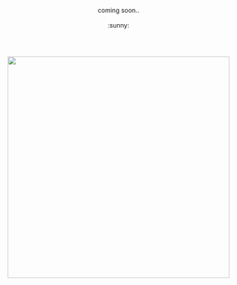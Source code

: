 <p align="center">
coming soon.. <br><br>
:sunny:
</p>

<br><br>

<p align="center">
<a href="https://git.io/streak-stats"><img width="500" src="https://streak-stats.demolab.com?user=solveigrebnord&hide_border=true&date_format=j%20M%5B%20Y%5D&mode=weekly&ring=DDAAA4&fire=D38585&background=00000000&stroke=DD948C&currStreakNum=FFFFFF&sideNums=DDAAA4&currStreakLabel=FFFFFF&dates=CECECEEC&sideLabels=FFFFFF"/></a>
</p>
